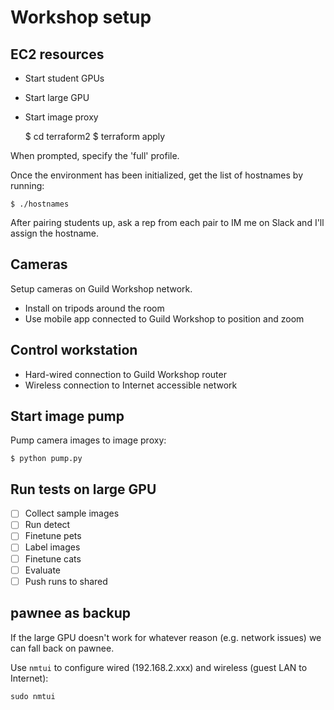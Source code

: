 # Workshop setup

## EC2 resources

- Start student GPUs
- Start large GPU
- Start image proxy

    $ cd terraform2
    $ terraform apply

When prompted, specify the 'full' profile.

Once the environment has been initialized, get the list of hostnames
by running:

    $ ./hostnames

After pairing students up, ask a rep from each pair to IM me on Slack
and I'll assign the hostname.

## Cameras

Setup cameras on Guild Workshop network.

- Install on tripods around the room
- Use mobile app connected to Guild Workshop to position and zoom

## Control workstation

- Hard-wired connection to Guild Workshop router
- Wireless connection to Internet accessible network

## Start image pump

Pump camera images to image proxy:

    $ python pump.py

## Run tests on large GPU

- [ ] Collect sample images
- [ ] Run detect
- [ ] Finetune pets
- [ ] Label images
- [ ] Finetune cats
- [ ] Evaluate
- [ ] Push runs to shared

## pawnee as backup

If the large GPU doesn't work for whatever reason (e.g. network
issues) we can fall back on pawnee.

Use `nmtui` to configure wired (192.168.2.xxx) and wireless (guest LAN
to Internet):

    sudo nmtui
